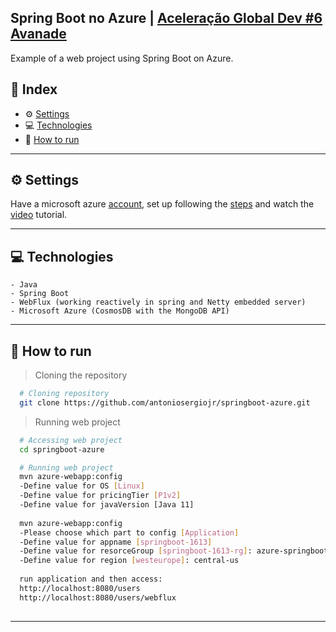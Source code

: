 ## Spring Boot no Azure | [Aceleração Global Dev #6 Avanade](https://digitalinnovation.one/)

Example of a web project using Spring Boot on Azure.

## 📌 Index
- ⚙ [Settings](#-settings)
- 💻 [Technologies](#-technologies)
- 🚀 [How to run](#-how-to-run)
---

## ⚙ Settings
  Have a microsoft azure [account](https://azure.microsoft.com/pt-br/free/), set up following the [steps](https://docs.microsoft.com/en-us/azure/developer/java/spring-framework/configure-spring-data-mongodb-with-cosmos-db) and watch the [video](https://youtu.be/rSWbDk1yAME) tutorial.

---

## 💻 Technologies
    - Java
    - Spring Boot
    - WebFlux (working reactively in spring and Netty embedded server)
    - Microsoft Azure (CosmosDB with the MongoDB API)
---

## 🚀 How to run

  > Cloning the repository
  ```bash
    # Cloning repository
    git clone https://github.com/antoniosergiojr/springboot-azure.git
  ```

  > Running web project
  ```bash
    # Accessing web project
    cd springboot-azure

    # Running web project
    mvn azure-webapp:config
    -Define value for OS [Linux]
    -Define value for pricingTier [P1v2]
    -Define value for javaVersion [Java 11]
    
    mvn azure-webapp:config
    -Please choose which part to config [Application]
    -Define value for appname [springboot-1613]
    -Define value for resorceGroup [springboot-1613-rg]: azure-springboot
    -Define value for region [westeurope]: central-us
    
    run application and then access: 
    http://localhost:8080/users
    http://localhost:8080/users/webflux
    
  ```
---
